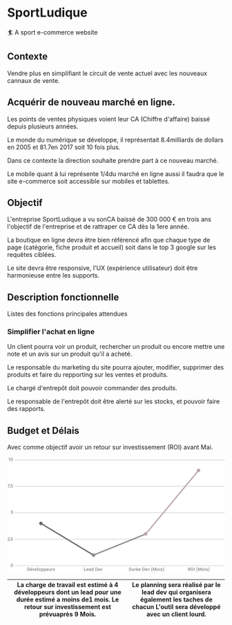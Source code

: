 # SportLudique
🏄 A sport e-commerce website

## Contexte

Vendre plus en simplifiant le circuit de vente actuel avec les nouveaux cannaux de vente.

## Acquérir de nouveau marché en ligne.

Les points de ventes physiques voient leur CA (Chiffre d'affaire) baissé depuis plusieurs années.

Le monde du numérique se développe, il représentait 8.4milliards de dollars en 2005 et 81.7en 2017 soit 10 fois plus.

Dans ce contexte la direction souhaite prendre part à ce nouveau marché.

Le mobile quant à lui représente 1/4du marché en ligne aussi il faudra que le site e-commerce soit accessible sur mobiles et tablettes.

## Objectif

L'entreprise SportLudique a vu sonCA baissé de 300 000 € en trois ans l'objectif de l'entreprise et de rattraper ce CA dès la 1ere année.

La boutique en ligne devra être bien référencé afin que chaque type de page (catégorie, fiche produit et accueil) soit dans le top 3 google sur les requêtes ciblées.

Le site devra être responsive, l'UX (expérience utilisateur) doit être harmonieuse entre les supports.

## Description fonctionnelle

Listes des fonctions principales attendues

### Simplifier l'achat en ligne

Un client pourra voir un produit, rechercher un produit ou encore mettre une note et un avis sur un produit qu'il a acheté.

Le responsable du marketing du site pourra ajouter, modifier, supprimer des produits et faire du repporting sur les ventes et produits.

Le chargé d'entrepôt doit pouvoir commander des produits.

Le responsable de l'entrepôt doit être alerté sur les stocks, et pouvoir faire des rapports.

## Budget et Délais

Avec comme objectif avoir un retour sur investissement (ROI) avant Mai.

![](assets/graph.svg)

| La charge de travail est estimé à 4 développeurs dont un lead pour une durée estimé a moins de1 mois. Le retour sur investissement est prévuaprès 9 Mois. | Le planning sera réalisé par le lead dev qui organisera également les taches de chacun L'outil sera développé avec un client lourd. |
| :--: | :--: |